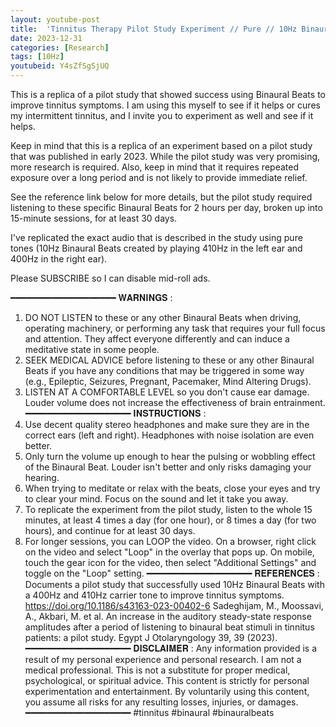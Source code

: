 ```yaml
---
layout: youtube-post
title:  'Tinnitus Therapy Pilot Study Experiment // Pure // 10Hz Binaural Beats'
date: 2023-12-31
categories: [Research]
tags: [10Hz]
youtubeid: Y4sZfSgSjUQ
---
```


<p class="premono" markdown="1">
This is a replica of a pilot study that showed success using Binaural Beats to improve tinnitus symptoms. I am using this myself to see if it helps or cures my intermittent tinnitus, and I invite you to experiment as well and see if it helps.

Keep in mind that this is a replica of an experiment based on a pilot study that was published in early 2023. While the pilot study was very promising, more research is required. Also, keep in mind that it requires repeated exposure over a long period and is not likely to provide immediate relief.

See the reference link below for more details, but the pilot study required listening to these specific Binaural Beats for 2 hours per day, broken up into 15-minute sessions, for at least 30 days.

I've replicated the exact audio that is described in the study using pure tones (10Hz Binaural Beats created by playing 410Hz in the left ear and 400Hz in the right ear).

Please SUBSCRIBE so I can disable mid-roll ads.

━━━━━━━━━━━━━━━━━━━━
𝐖𝐀𝐑𝐍𝐈𝐍𝐆𝐒 :
1. DO NOT LISTEN to these or any other Binaural Beats when driving, operating machinery, or performing any task that requires your full focus and attention. They affect everyone differently and can induce a meditative state in some people.
2. SEEK MEDICAL ADVICE before listening to these or any other Binaural Beats if you have any conditions that may be triggered in some way (e.g., Epileptic, Seizures, Pregnant, Pacemaker, Mind Altering Drugs).
3. LISTEN AT A COMFORTABLE LEVEL so you don't cause ear damage. Louder volume does not increase the effectiveness of brain entrainment.
━━━━━━━━━━━━━━━━━━━━
𝐈𝐍𝐒𝐓𝐑𝐔𝐂𝐓𝐈𝐎𝐍𝐒 :
1. Use decent quality stereo headphones and make sure they are in the correct ears (left and right). Headphones with noise isolation are even better.
2. Only turn the volume up enough to hear the pulsing or wobbling effect of the Binaural Beat. Louder isn't better and only risks damaging your hearing.
3. When trying to meditate or relax with the beats, close your eyes and try to clear your mind. Focus on the sound and let it take you away.
4. To replicate the experiment from the pilot study, listen to the whole 15 minutes, at least 4 times a day (for one hour), or 8 times a day (for two hours), and continue for at least 30 days.
5. For longer sessions, you can LOOP the video. On a browser, right click on the video and select "Loop" in the overlay that pops up. On mobile, touch the gear icon for the video, then select "Additional Settings" and toggle on the "Loop" setting.
━━━━━━━━━━━━━━━━━━━━
𝐑𝐄𝐅𝐄𝐑𝐄𝐍𝐂𝐄𝐒 :
Documents a pilot study that successfully used 10Hz Binaural Beats with a 400Hz and 410Hz carrier tone to improve tinnitus symptoms.
<https://doi.org/10.1186/s43163-023-00402-6>
Sadeghijam, M., Moossavi, A., Akbari, M. et al. An increase in the auditory steady-state response amplitudes after a period of listening to binaural beat stimuli in tinnitus patients: a pilot study. Egypt J Otolaryngology 39, 39 (2023).
━━━━━━━━━━━━━━━━━━━━
𝐃𝐈𝐒𝐂𝐋𝐀𝐈𝐌𝐄𝐑 :
Any information provided is a result of my personal experience and personal research. I am not a medical professional. This is not a substitute for proper medical, psychological, or spiritual advice. This content is strictly for personal experimentation and entertainment. By voluntarily using this content, you assume all risks for any resulting losses, injuries, or damages.
━━━━━━━━━━━━━━━━━━━━
#tinnitus #binaural #binauralbeats
</p>
